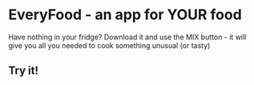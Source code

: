 # EveryFood - an app for YOUR food
Have nothing in your fridge? Download it and use the MIX button - it will give you all you needed to cook something unusual (or tasty)

## Try it!
 
 
